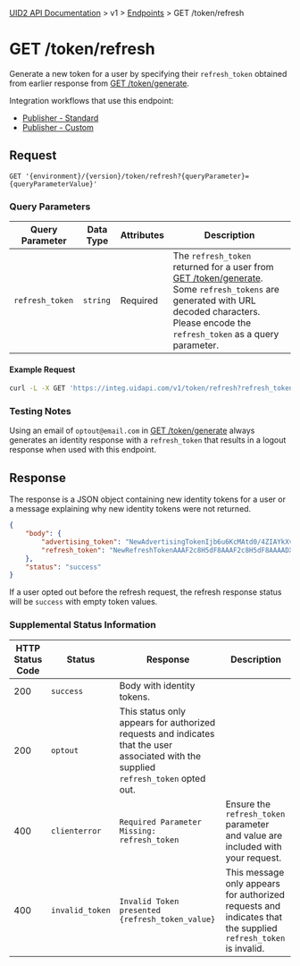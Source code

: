 [UID2 API Documentation](../../README.md) > v1 > [Endpoints](./README.md) > GET /token/refresh

# GET /token/refresh
Generate a new token for a user by specifying their `refresh_token` obtained from earlier response from [GET /token/generate](./get-token-generate.md).

Integration workflows that use this endpoint:
* [Publisher - Standard](../guides/publisher-client-side.md)
* [Publisher - Custom](../guides/custom-publisher-integration.md)

## Request 

```GET '{environment}/{version}/token/refresh?{queryParameter}={queryParameterValue}'```

###  Query Parameters

| Query Parameter | Data Type | Attributes | Description |
| --- | --- | --- | --- |
| `refresh_token` | `string` | Required | The `refresh_token` returned for a user from [GET /token/generate](./get-token-generate.md). Some `refresh_tokens` are generated with URL decoded characters. Please encode the `refresh_token` as a query parameter. |

#### Example Request

```sh
curl -L -X GET 'https://integ.uidapi.com/v1/token/refresh?refresh_token=RefreshToken2F8AAAF2cskumF8AAAF2cskumF8AAAADXwFq%2F90PYmajV0IPrvo51Biqh7%2FM%2BJOuhfBY8KGUn%2F%2FGsmZr9nf%2BjIWMUO4diOA92kCTF69JdP71Ooo%2ByF3V5yy70UDP6punSEGmhf5XSKFzjQssCtlHnKrJwqFGKpJkYA%3D%3D'
```

### Testing Notes

Using an email of `optout@email.com` in [GET /token/generate](./get-token-generate.md) always generates an identity response with a `refresh_token` that results in a logout response when used with this endpoint.

## Response

The response is a JSON object containing new identity tokens for a user or a message explaining why new identity tokens were not returned.

```json
{
    "body": {
        "advertising_token": "NewAdvertisingTokenIjb6u6KcMAtd0/4ZIAYkXvFrMdlZVqfb9LNf99B+1ysE/lBzYVt64pxYxjobJMGbh5q/HsKY7KC0Xo5Rb/Vo8HC4dYOoWXyuGUaL7Jmbw4bzh+3pgokelUGyTX19DfArTeIg7n+8cxWQ=",
        "refresh_token": "NewRefreshTokenAAAF2c8H5dF8AAAF2c8H5dF8AAAADX393Vw94afoVLL6A+qjdSUEisEKx6t42fLgN+2dmTgUavagz0Q6Kp7ghM989hKhZDyAGjHyuAAwm+CX1cO7DWEtMeNUA9vkWDjcIc8yeDZ+jmBtEaw07x/cxoul6fpv2PQ=="
    },
    "status": "success"
}
```

If a user opted out before the refresh request, the refresh response status will be `success` with empty token values.

### Supplemental Status Information

| HTTP Status Code | Status | Response | Description |
| --- | --- | --- | --- |
| 200 | `success` | Body with identity tokens. | |
| 200 | `optout` | This status only appears for authorized requests and indicates that the user associated with the supplied `refresh_token` opted out. |
| 400 | `clienterror` | `Required Parameter Missing: refresh_token` | Ensure the `refresh_token` parameter and value are included with your request. |
| 400 | `invalid_token` | `Invalid Token presented {refresh_token_value}` | This message only appears for authorized requests and indicates that the supplied `refresh_token` is invalid. |






